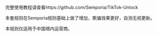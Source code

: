 完整使用教程请查看https://github.com/Semporia/TikTok-Unlock

本套规则在Semporia规则基础上做了增加，欺骗效果更好，自测无视更新。

本规则仅适用于中国境内运营商。
